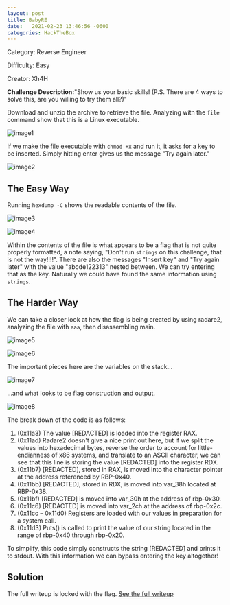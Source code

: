 ```yaml
---
layout: post
title: BabyRE
date:   2021-02-23 13:46:56 -0600
categories: HackTheBox
---
```


Category: Reverse Engineer

Difficulty: Easy

Creator: Xh4H

**Challenge Description:**&quot;Show us your basic skills! (P.S. There are 4 ways to solve this, are you willing to try them all?)&quot;

Download and unzip the archive to retrieve the file. Analyzing with the `file` command show that this is a Linux executable.

![image1]({{site.baseurl}}/writeups/hackthebox/reversing/BabyRE/images/Picture1.png)

If we make the file executable with `chmod +x` and run it, it asks for a key to be inserted. Simply hitting enter gives us the message &quot;Try again later.&quot;

![image2]({{site.baseurl}}/writeups/hackthebox/reversing/BabyRE/images/Picture2.png)

## **The Easy Way**

Running `hexdump -C` shows the readable contents of the file.

![image3]({{site.baseurl}}/writeups/hackthebox/reversing/BabyRE/images/Picture3.png)

![image4]({{site.baseurl}}/writeups/hackthebox/reversing/BabyRE/images/Picture4.png)

Within the contents of the file is what appears to be a flag that is not quite properly formatted, a note saying, &quot;Don&#39;t run `strings` on this challenge, that is not the way!!!!&quot;. There are also the messages &quot;Insert key&quot; and &quot;Try again later&quot; with the value &quot;abcde122313&quot; nested between. We can try entering that as the key. Naturally we could have found the same information using `strings`.

## **The Harder Way**

We can take a closer look at how the flag is being created by using radare2, analyzing the file with `aaa`, then disassembling main.

![image5]({{site.baseurl}}/writeups/hackthebox/reversing/BabyRE/images/Picture5.png)

![image6]({{site.baseurl}}/writeups/hackthebox/reversing/BabyRE/images/Picture6.png)

The important pieces here are the variables on the stack…

![image7]({{site.baseurl}}/writeups/hackthebox/reversing/BabyRE/images/Picture7.png)

…and what looks to be flag construction and output.

![image8]({{site.baseurl}}/writeups/hackthebox/reversing/BabyRE/images/Picture8.png)

The break down of the code is as follows:

1. (0x11a3) The value [REDACTED] is loaded into the register RAX.
2. (0x11ad) Radare2 doesn&#39;t give a nice print out here, but if we split the values into hexadecimal bytes, reverse the order to account for little-endianness of x86 systems, and translate to an ASCII character, we can see that this line is storing the value [REDACTED] into the register RDX.
3. (0x11b7) [REDACTED], stored in RAX, is moved into the character pointer at the address referenced by RBP-0x40.
4. (0x11bb) [REDACTED], stored in RDX, is moved into var\_38h located at RBP-0x38.
5. (0x11bf) [REDACTED] is moved into var\_30h at the address of rbp-0x30.
6. (0x11c6) [REDACTED] is moved into var\_2ch at the address of rbp-0x2c.
7. (0x11cc – 0x11d0) Registers are loaded with our values in preparation for a system call.
8. (0x11d3) Puts() is called to print the value of our string located in the range of rbp-0x40 through rbp-0x20.

To simplify, this code simply constructs the string [REDACTED] and prints it to stdout. With this information we can bypass entering the key altogether!

## **Solution**

The full writeup is locked with the flag. [See the full writeup][writeup_url]

[writeup_url]: {{site.baseurl}}/writeups/hackthebox/reversing/BabyRE/Baby%20RE.pdf
